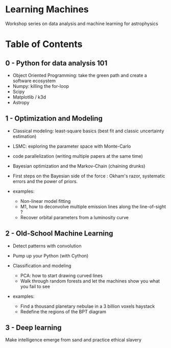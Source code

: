 # Learning Machines

Workshop series on data analysis and machine learning for astrophysics

# Table of Contents

## 0 - Python for data analysis 101

- Object Oriented Programming: take the green path and create a software ecosystem
- Numpy: killing the for-loop
- Scipy
- Matplotlib / k3d
- Astropy

## 1 - Optimization and Modeling

- Classical modeling: least-square basics (best fit and classic uncertainty estimation)
- LSMC: exploring the parameter space with Monte-Carlo
- code parallelization (writing multiple papers at the same time)
- Bayesian optimization and the Markov-Chain (chaining drunks)
- First steps on the Bayesian side of the force : Okham's razor, systematic errors and the power of priors.
 
- examples: 
  - Non-linear model fitting
  - M1, how to deconvolve multiple emission lines along the line-of-sight ?
  - Recover orbital parameters from a luminosity curve
 
## 2 - Old-School Machine Learning

- Detect patterns with convolution
- Pump up your Python (with Cython)
- Classification and modeling
  - PCA: how to start drawing curved lines
  - Walk through random forests and let the machines show you what you fail to see

- examples:
  - Find a thousand planetary nebulae in a 3 billion voxels haystack
  - Redefine the regions of the BPT diagram
 
 ## 3 - Deep learning
 
Make intelligence emerge from sand and practice ethical slavery




 
 

